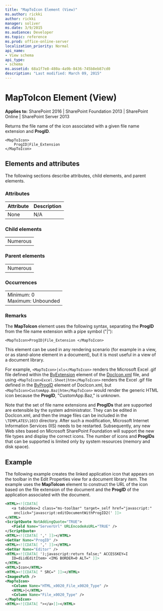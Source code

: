 ```yaml
---
title: "MapToIcon Element (View)"
ms.author: rickki
author: rickki
manager: soliver
ms.date: 3/9/2015
ms.audience: Developer
ms.topic: reference
ms.prod: office-online-server
localization_priority: Normal
api_name:
- View schema
api_type:
- schema
ms.assetid: 68a1f7e8-480a-4a9b-8436-745b8eb87cd0
description: "Last modified: March 09, 2015"
---
```


# MapToIcon Element (View)

 
  
 **Applies to:** SharePoint 2016 | SharePoint Foundation 2013 | SharePoint Online | SharePoint Server 2013
  
Returns the file name of the icon associated with a given file name extension and **ProgID**.
  
```
<MapToIcon>
    ProgID|File_Extension
</MapToIcon>
```

## Elements and attributes

The following sections describe attributes, child elements, and parent elements.

### Attributes

|**Attribute**|**Description**|
|:-----|:-----|
|None  <br/> |N/A  <br/> |
   
### Child elements

||
|:-----|
|Numerous |
   
### Parent elements

||
|:-----|
|Numerous |
   
### Occurrences

||
|:-----|
|Minimum: 0  <br/> Maximum: Unbounded  <br/> |
   
### Remarks

The **MapToIcon** element uses the following syntax, separating the **ProgID** from the file name extension with a pipe symbol ("|"): 
  
```
<MapToIcon>ProgID|File_Extension </MapToIcon>
```

This element can be used in any rendering scenario (for example in a view, or as stand-alone element in a document), but it is most useful in a view of a document library.
  
For example,  `<MapToIcon>|xls</MapToIcon>` renders the Microsoft Excel .gif file defined within the [ByExtension](../../collaborative-application-markup-language-caml-schemas/document-icons-schema/byextension-element-document-icons.md) element of the [DocIcon.xml](http://msdn.microsoft.com/library/ef6acad0-0a1a-457c-bc9b-ff1e368e59fb%28Office.15%29.aspx) file, and using  `<MapToIcon>Excel.Sheet|htm</MapToIcon>` renders the Excel .gif file defined in the [ByProgID](../../collaborative-application-markup-language-caml-schemas/document-icons-schema/byprogid-element-document-icons.md) element of DocIcon.xml, but  `<MapToIcon>CustomApp.Baz|htm</MapToIcon>` would render the generic HTML icon because the **ProgID**, "CustomApp.Baz," is unknown.
  
Note that the set of file name extensions and **ProgIDs** that are supported are extensible by the system administrator. They can be edited in DocIcon.xml, and then the image files can be included in the  `\TEMPLATES\1033` directory. After such a modification, Microsoft Internet Information Services (IIS) needs to be restarted. Subsequently, any new Web sites based on Microsoft SharePoint Foundation will support the new file types and display the correct icons. The number of icons and **ProgIDs** that can be supported is limited only by system resources (memory and disk space). 
  
## Example

The following example creates the linked application icon that appears on the toolbar in the Edit Properties view for a document library item. The example uses the **MapToIcon** element to construct the URL of the icon based on the file extension of the document and the **ProgID** of the application associated with the document. 
  
```XML
<HTML><![CDATA[
   <a tabindex=2 class="ms-toolbar" target=_self href="javascript:" 
    onclick="javascript:editDocumentWithProgID2(' ]]>
</HTML>
<ScriptQuote NotAddingQuote="TRUE">
   <Field Name="ServerUrl" URLEncodeAsURL="TRUE" />
</ScriptQuote>
<HTML><![CDATA[ ',' ]]></HTML>
<GetVar Name="ProgID" />
<HTML><![CDATA[ ',' ]]></HTML>
<GetVar Name="Editor" />
<HTML><![CDATA[ ');javascript:return false;" ACCESSKEY=I 
   ID=diidEditItem> <IMG BORDER=0 ALT=" ]]>
</HTML>
<HTML>Icon</HTML>
<HTML><![CDATA[ " SRC=" ]]></HTML>
<ImagesPath />
<MapToIcon>
   <Column Name="HTML_x0020_File_x0020_Type" />
   <HTML>|</HTML>
   <Column Name="File_x0020_Type" />
</MapToIcon>
<HTML><![CDATA[ "></a>]]></HTML>
```


